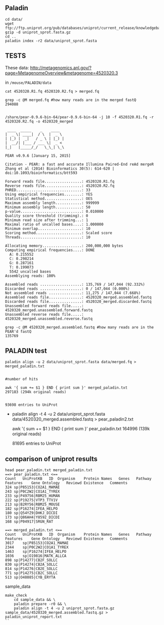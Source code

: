 Paladin
--

```
cd data/
wget ftp://ftp.uniprot.org/pub/databases/uniprot/current_release/knowledgebase/complete/uniprot_sprot.fasta.gz
gzip -d uniprot_sprot.fasta.gz
cd ..
paladin index -r2 data/uniprot_sprot.fasta
```

TESTS
--

These data: http://metagenomics.anl.gov/?page=MetagenomeOverview&metagenome=4520320.3


in `/mouse/PALADIN/data`

	cat 4520320.R1.fq 4520320.R2.fq > merged.fq

	grep -c @M merged.fq #how many reads are in the merged fastQ
	294088


	/share/pear-0.9.6-bin-64/pear-0.9.6-bin-64 -j 10 -f 4520320.R1.fq -r 4520320.R2.fq -o 4520320_merged	
	
```
 ____  _____    _    ____
|  _ \| ____|  / \  |  _ \
| |_) |  _|   / _ \ | |_) |
|  __/| |___ / ___ \|  _ <
|_|   |_____/_/   \_\_| \_\

PEAR v0.9.6 [January 15, 2015]

Citation - PEAR: a fast and accurate Illumina Paired-End reAd mergeR
Zhang et al (2014) Bioinformatics 30(5): 614-620 | doi:10.1093/bioinformatics/btt593

Forward reads file.................: 4520320.R1.fq
Reverse reads file.................: 4520320.R2.fq
PHRED..............................: 33
Using empirical frequencies........: YES
Statistical method.................: OES
Maximum assembly length............: 999999
Minimum assembly length............: 50
p-value............................: 0.010000
Quality score threshold (trimming).: 0
Minimum read size after trimming...: 1
Maximal ratio of uncalled bases....: 1.000000
Minimum overlap....................: 10
Scoring method.....................: Scaled score
Threads............................: 10

Allocating memory..................: 200,000,000 bytes
Computing empirical frequencies....: DONE
  A: 0.215552
  C: 0.298214
  G: 0.287161
  T: 0.199073
  5542 uncalled bases
Assemblying reads: 100%

Assembled reads ...................: 135,769 / 147,044 (92.332%)
Discarded reads ...................: 0 / 147,044 (0.000%)
Not assembled reads ...............: 11,275 / 147,044 (7.668%)
Assembled reads file...............: 4520320_merged.assembled.fastq
Discarded reads file...............: 4520320_merged.discarded.fastq
Unassembled forward reads file.....: 4520320_merged.unassembled.forward.fastq
Unassembled reverse reads file.....: 4520320_merged.unassembled.reverse.fastq
```

	grep -c @M 4520320_merged.assembled.fastq #how many reads are in the PEAR'd fastQ
	135769
	
PALADIN test
--

	paladin align -u 2 data/uniprot_sprot.fasta data/merged.fq > merged_paladin.txt
	

	#number of hits
	
	awk '{ sum += $1 } END { print sum }' merged_paladin.txt
	297183 (294k original reads)


	93698 entries to UniProt

-
	paladin align -t 4 -u 2 data/uniprot_sprot.fasta data/4520320_merged.assembled.fastq > pear_paladin2.txt

	awk '{ sum += $1 } END { print sum }' pear_paladin.txt
	164996 (139k original reads)

	81695 entries to UniProt
	
comparison of uniprot results
--

```
head pear_paladin.txt merged_paladin.txt
==> pear_paladin.txt <==
Count	UniProtKB	ID	Organism	Protein Names	Genes	Pathway	Features	Gene Ontology	Reviewd	Existence	Comments
324	sp|P85153|CO2A1_MAMAE
243	sp|P0C2W2|CO1A1_TYREX
233	sp|P49756|RBM25_HUMAN
222	sp|P19275|VTP3_TTV1V
213	sp|B2RY56|RBM25_MOUSE
182	sp|P16274|IFEA_HELPO
180	sp|Q54YZ9|DHKJ_DICDI
173	sp|Q86AH4|Y8592_DICDI
168	sp|P04917|SRGN_RAT

==> merged_paladin.txt <==
Count	UniProtKB	ID	Organism	Protein Names	Genes	Pathway	Features	Gene Ontology	Reviewd	Existence	Comments
3017	sp|P85153|CO2A1_MAMAE
2344	sp|P0C2W2|CO1A1_TYREX
1463	sp|P16274|IFEA_HELPO
1036	sp|O19816|MATK_ALLCA
898	sp|P14277|CB2F_SOLLC
830	sp|P14274|CB2A_SOLLC
814	sp|P14276|CB2E_SOLLC
771	sp|P14275|CB2C_SOLLC
513	sp|O48085|CYB_ERYTA

```

sample_data

```
make_check
	cd sample_data && \
	paladin prepare -r0 && \ 
	paladin align -t 4 -u 2 uniprot_sprot.fasta.gz sample_data/4520320_merged.assembled.fastq.gz > paladin_uniprot_report.txt
``






















